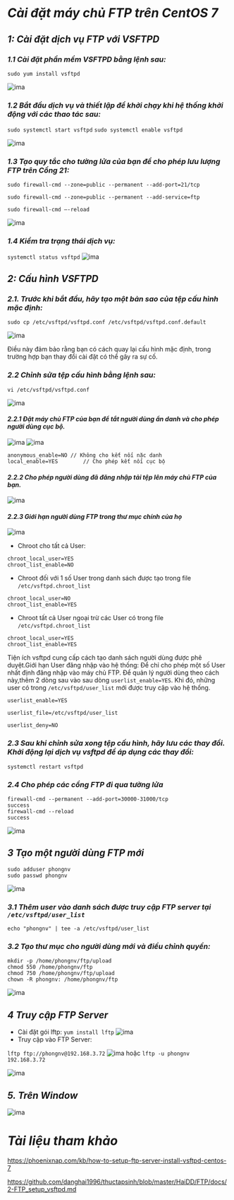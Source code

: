# ***Cài đặt máy chủ FTP trên CentOS 7***
## ***1: Cài đặt dịch vụ FTP với VSFTPD***
### ***1.1 Cài đặt phần mềm VSFTPD bằng lệnh sau:***
`sudo yum install vsftpd`

![ima](../IMG/6.png)

### ***1.2 Bắt đầu dịch vụ và thiết lập để khởi chạy khi hệ thống khởi động với các thao tác sau:***
`sudo systemctl start vsftpd`
`sudo systemctl enable vsftpd`

![ima](../IMG/7.png)

### ***1.3 Tạo quy tắc cho tường lửa của bạn để cho phép lưu lượng FTP trên Cổng 21:***
```
sudo firewall-cmd --zone=public --permanent --add-port=21/tcp

sudo firewall-cmd --zone=public --permanent --add-service=ftp

sudo firewall-cmd –-reload
```

![ima](../IMG/8.png)

### ***1.4 Kiểm tra trạng thái dịch vụ:***
`systemctl status vsftpd`
![ima](../IMG/9.png)
## ***2: Cấu hình VSFTPD***
### ***2.1. Trước khi bắt đầu, hãy tạo một bản sao của tệp cấu hình mặc định:***
`sudo cp /etc/vsftpd/vsftpd.conf /etc/vsftpd/vsftpd.conf.default`

![ima](../IMG/10.png)

Điều này đảm bảo rằng bạn có cách quay lại cấu hình mặc định, trong trường hợp bạn thay đổi cài đặt có thể gây ra sự cố.

### ***2.2 Chỉnh sửa tệp cấu hình bằng lệnh sau:***
`vi /etc/vsftpd/vsftpd.conf`

![ima](../IMG/1.png)

#### ***2.2.1 Đặt máy chủ FTP của bạn để tắt người dùng ẩn danh và cho phép người dùng cục bộ.***

![ima](../IMG/2.png)
![ima](../IMG/3.png)
```
anonymous_enable=NO // Không cho kết nối nặc danh 
local_enable=YES        // Cho phép kết nối cục bộ
```
#### ***2.2.2 Cho phép người dùng đã đăng nhập tải tệp lên máy chủ FTP của bạn.***
![ima](../IMG/4.png)

#### ***2.2.3 Giới hạn người dùng FTP trong thư mục chính của họ***
![ima](../IMG/5.png)

- Chroot cho tất cả User:
```
chroot_local_user=YES
chroot_list_enable=NO
```
- Chroot đối với 1 số User trong danh sách được tạo trong file `/etc/vsftpd.chroot_list`
```
chroot_local_user=NO
chroot_list_enable=YES
```
- Chroot tất cả User ngoại trừ các User có trong file `/etc/vsftpd.chroot_list`
```
chroot_local_user=YES
chroot_list_enable=YES
```

Tiện ích vsftpd cung cấp cách tạo danh sách người dùng được phê duyệt.Giới hạn User đăng nhập vào hệ thống: Để chỉ cho phép một số User nhất định đăng nhập vào máy chủ FTP. Để quản lý người dùng theo cách này,thêm 2 dòng sau vào sau dòng `userlist_enable=YES`. Khi đó, những user có trong `/etc/vsftpd/user_list` mới được truy cập vào hệ thống.
```
userlist_enable=YES

userlist_file=/etc/vsftpd/user_list

userlist_deny=NO
```

### ***2.3 Sau khi chỉnh sửa xong tệp cấu hình, hãy lưu các thay đổi. Khởi động lại dịch vụ vsftpd để áp dụng các thay đổi:***
 `systemctl restart vsftpd`
 
### ***2.4 Cho phép các cổng FTP đi qua tường lửa***
```
firewall-cmd --permanent --add-port=30000-31000/tcp
success
firewall-cmd --reload
success
```
![ima](../IMG/13.png)

## ***3 Tạo một người dùng FTP mới***
```
sudo adduser phongnv
sudo passwd phongnv
```
![ima](../IMG/14.png)
### ***3.1 Thêm user vào danh sách được truy cập FTP server tại `/etc/vsftpd/user_list`***

```
echo "phongnv" | tee -a /etc/vsftpd/user_list
```

### ***3.2 Tạo thư mục cho người dùng mới và điều chỉnh quyền:***
```
mkdir -p /home/phongnv/ftp/upload
chmod 550 /home/phongnv/ftp
chmod 750 /home/phongnv/ftp/upload
chown -R phongnv: /home/phongnv/ftp
```
![ima](../IMG/18.png)


## ***4 Truy cập FTP Server***
- Cài đặt gói lftp:
`yum install lftp`
![ima](../IMG/19.png)
- Truy cập vào FTP Server:

`lftp ftp://phongnv@192.168.3.72`
![ima](../IMG/20.png)
hoặc
`lftp -u phongnv 192.168.3.72`

![ima](../IMG/21.png)


## ***5. Trên Window***
![ima](../IMG/22.png)


# ***Tài liệu tham khảo***

<https://phoenixnap.com/kb/how-to-setup-ftp-server-install-vsftpd-centos-7>

<https://github.com/danghai1996/thuctapsinh/blob/master/HaiDD/FTP/docs/2-FTP_setup_vsftpd.md>







